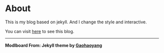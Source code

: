 # About

This is my blog based on jekyll. And I change the style and interactive. 

You can visit [here](http://firsttopman.github.io) to see this blog.

---



**Modlboard From:  Jekyll theme by [Gaohaoyang](https://github.com/Gaohaoyang/gaohaoyang.github.io)**




